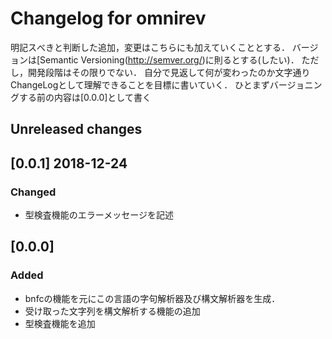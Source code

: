 # Changelog for omnirev
明記スべきと判断した追加，変更はこちらにも加えていくこととする．
バージョンは[Semantic Versioning(http://semver.org/)に則るとする(したい)．
ただし，開発段階はその限りでない．
自分で見返して何が変わったのか文字通りChangeLogとして理解できることを目標に書いていく．
ひとまずバージョニングする前の内容は[0.0.0]として書く

## Unreleased changes
## [0.0.1] 2018-12-24
### Changed
- 型検査機能のエラーメッセージを記述

## [0.0.0]
### Added
- bnfcの機能を元にこの言語の字句解析器及び構文解析器を生成．
- 受け取った文字列を構文解析する機能の追加
- 型検査機能を追加